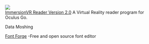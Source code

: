 ![](ImmersionVR_Reader.gif)  
[ImmersionVR Reader Version 2.0](https://www.youtube.com/watch?v=zS3nDbYyrpA&t=147s&ab_channel=immersionVR) A Virtual Reality reader program for Oculus Go.

Data Moshing

[Font Forge](https://www.google.com/search?q=Font+Forge&rlz=1C5CHFA_enAU851AU851&oq=Font+Forge&aqs=chrome..69i57j69i60j69i65l2j69i60l4.1023j0j7&sourceid=chrome&ie=UTF-8)
-Free and open source font editor

